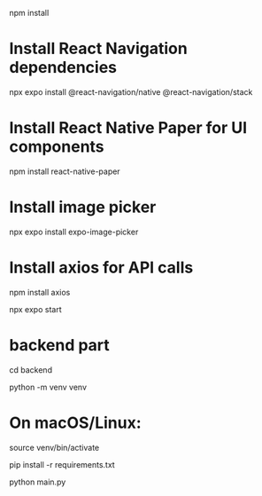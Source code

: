 npm install

# Install React Navigation dependencies
npx expo install @react-navigation/native @react-navigation/stack

# Install React Native Paper for UI components
npm install react-native-paper

# Install image picker
npx expo install expo-image-picker

# Install axios for API calls
npm install axios

npx expo start



# backend part
cd backend

python -m venv venv

# On macOS/Linux:
source venv/bin/activate

pip install -r requirements.txt

python main.py